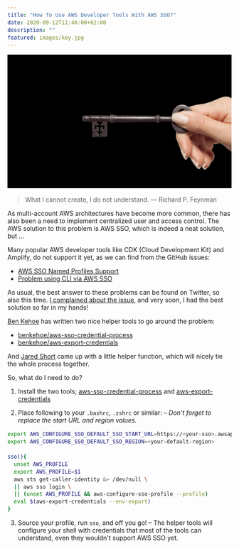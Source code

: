```yaml
---
title: "How To Use AWS Developer Tools With AWS SSO?"
date: 2020-09-12T11:46:00+02:00
description: ""
featured: images/key.jpg
---
```


![the key](images/key.jpg)

> What I cannot create, I do not understand. ― Richard P. Feynman

As multi-account AWS architectures have become more common, there has also been a need to implement centralized user and access control. The AWS solution to this problem is AWS SSO, which is indeed a neat solution, but ...

Many popular AWS developer tools like CDK (Cloud Development Kit) and Amplify, do not support it yet, as we can find from the GitHub issues:

- [AWS SSO Named Profiles Support](https://github.com/aws/aws-cdk/issues/5455)
- [Problem using CLI via AWS SSO](https://github.com/aws-amplify/amplify-cli/issues/4488)

As usual, the best answer to these problems can be found on Twitter, so also this time. [I complained about the issue](https://twitter.com/nikovirtala/status/1304308556083200006), and very soon, I had the best solution so far in my hands!

[Ben Kehoe](https://twitter.com/ben11kehoe) has written two nice helper tools to go around the problem:

- [benkehoe/aws-sso-credential-process](https://github.com/benkehoe/aws-sso-credential-process)
- [benkehoe/aws-export-credentials](https://github.com/benkehoe/aws-export-credentials)

And [Jared Short](https://twitter.com/ShortJared) came up with a little helper function, which will nicely tie the whole process together.

So, what do I need to do?

1. Install the two tools; [aws-sso-credential-process](https://github.com/benkehoe/aws-sso-credential-process) and [aws-export-credentials](https://github.com/benkehoe/aws-export-credentials)

2. Place following to your `.bashrc`, `.zshrc` or similar: _– Don't forget to replace the start URL and region values._

```bash
export AWS_CONFIGURE_SSO_DEFAULT_SSO_START_URL=https://<your-sso>.awsapps.com/start
export AWS_CONFIGURE_SSO_DEFAULT_SSO_REGION=<your-default-region>

sso(){
  unset AWS_PROFILE
  export AWS_PROFILE=$1
  aws sts get-caller-identity &> /dev/null \
  || aws sso login \
  || (unset AWS_PROFILE && aws-configure-sso-profile --profile)
  eval $(aws-export-credentials --env-export)
}
```

3. Source your profile, run `sso`, and off you go! – The helper tools will configure your shell with credentials that most of the tools can understand, even they wouldn't support AWS SSO yet.
